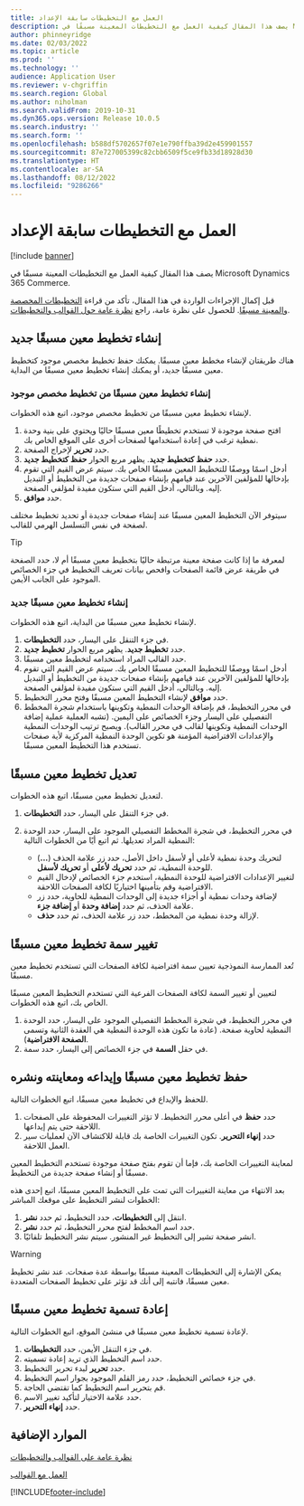 ```yaml
---
title: العمل مع التخطيطات سابقة الإعداد
description: يصف هذا المقال كيفية العمل مع التخطيطات المعينة مسبقًا في Microsoft Dynamics 365 Commerce.
author: phinneyridge
ms.date: 02/03/2022
ms.topic: article
ms.prod: ''
ms.technology: ''
audience: Application User
ms.reviewer: v-chgriffin
ms.search.region: Global
ms.author: niholman
ms.search.validFrom: 2019-10-31
ms.dyn365.ops.version: Release 10.0.5
ms.search.industry: ''
ms.search.form: ''
ms.openlocfilehash: b588df5702657f07e1e790ffba39d2e459901557
ms.sourcegitcommit: 87e727005399c82cbb6509f5ce9fb33d18928d30
ms.translationtype: HT
ms.contentlocale: ar-SA
ms.lasthandoff: 08/12/2022
ms.locfileid: "9286266"
---
```

# <a name="work-with-preset-layouts"></a>العمل مع التخطيطات سابقة الإعداد

[!include [banner](includes/banner.md)]

يصف هذا المقال كيفية العمل مع التخطيطات المعينة مسبقًا في Microsoft Dynamics 365 Commerce.

قبل إكمال الإجراءات الواردة في هذا المقال، تأكد من قراءة [التخطيطات المخصصة والمعينة مسبقًا](templates-layouts-overview.md#preset-and-custom-layouts). للحصول على نظرة عامة، راجع [نظرة عامة حول القوالب والتخطيطات](templates-layouts-overview.md).

## <a name="create-a-new-preset-layout"></a>إنشاء تخطيط معين مسبقًا جديد

هناك طريقتان لإنشاء مخطط معين مسبقًا. يمكنك حفظ تخطيط مخصص موجود كتخطيط معين مسبقًا جديد، أو يمكنك إنشاء تخطيط معين مسبقًا من البداية.

### <a name="create-a-preset-layout-from-an-existing-custom-layout"></a>إنشاء تخطيط معين مسبقًا من تخطيط مخصص موجود

لإنشاء تخطيط معين مسبقًا من تخطيط مخصص موجود، اتبع هذه الخطوات.

1. افتح صفحة موجودة لا تستخدم تخطيطًا معين مسبقًا حاليًا ويحتوي على بنية وحدة نمطية ترغب في إعادة استخدامها لصفحات أخرى على الموقع الخاص بك.
1. حدد **تحرير** لإخراج الصفحة.
1. حدد **حفظ كتخطيط جديد**. يظهر مربع الحوار **حفظ كتخطيط جديد**.
1. أدخل اسمًا ووصفًا للتخطيط المعين مسبقًا الخاص بك. سيتم عرض القيم التي تقوم بإدخالها للمؤلفين الآخرين عند قيامهم بإنشاء صفحات جديدة من التخطيط أو التبديل إليه. وبالتالي، أدخل القيم التي ستكون مفيدة لمؤلفي الصفحة.
1. حدد **موافق**.

سيتوفر الآن التخطيط المعين مسبقًا عند إنشاء صفحات جديدة أو تحديد تخطيط مختلف لصفحة في نفس التسلسل الهرمي للقالب.

> [!TIP]
> لمعرفة ما إذا كانت صفحة معينة مرتبطة حاليًا بتخطيط معين مسبقًا أم لا، حدد الصفحة في طريقة عرض قائمة الصفحات وافحص بيانات تعريف التخطيط في جزء الخصائص الموجود على الجانب الأيمن.

### <a name="create-a-new-preset-layout"></a>إنشاء تخطيط معين مسبقًا جديد

لإنشاء تخطيط معين مسبقًا من البداية، اتبع هذه الخطوات.

1. في جزء التنقل على اليسار، حدد **التخطيطات**.
1. حدد **تخطيط جديد**. يظهر مربع الحوار **تخطيط جديد**.
1. حدد القالب المراد استخدامه لتخطيط معين مسبقًا.
1. أدخل اسمًا ووصفًا للتخطيط المعين مسبقًا الخاص بك. سيتم عرض القيم التي تقوم بإدخالها للمؤلفين الآخرين عند قيامهم بإنشاء صفحات جديدة من التخطيط أو التبديل إليه. وبالتالي، أدخل القيم التي ستكون مفيدة لمؤلفي الصفحة.
1. حدد **موافق** لإنشاء التخطيط المعين مسبقًا وفتح محرر التخطيط.
1. في محرر التخطيط، قم بإضافة الوحدات النمطية وتكوينها باستخدام شجرة المخطط التفصيلي على اليسار وجزء الخصائص على اليمين. (تشبه العملية عملية إضافة الوحدات النمطية وتكوينها لقالب في محرر القالب). ويصبح ترتيب الوحدات النمطية والإعدادات الافتراضية المؤمنة هو تكوين الوحدة النمطية المركزية لأية صفحات تستخدم هذا التخطيط المعين مسبقًا.

## <a name="modify-a-preset-layout"></a>تعديل تخطيط معين مسبقًا

لتعديل تخطيط معين مسبقًا، اتبع هذه الخطوات.

1. في جزء التنقل على اليسار، حدد **التخطيطات**.
1. في محرر التخطيط، في شجرة المخطط التفصيلي الموجود على اليسار، حدد الوحدة النمطية المراد تعديلها. ثم اتبع أيًا من الخطوات التالية:

    - لتحريك وحدة نمطية لأعلى أو لأسفل داخل الأصل، حدد زر علامة الحذف (**...**) للوحدة النمطية، ثم حدد **تحريك لأعلى** أو **تحريك لأسفل**.
    - لتغيير الإعدادات الافتراضية للوحدة النمطية، استخدم جزء الخصائص لإدخال القيم الافتراضية وقم بتأمينها اختياريًا لكافة الصفحات اللاحقة.
    - لإضافة وحدات نمطية أو أجزاء جديدة إلى الوحدات النمطية للحاوية، حدد زر علامة الحذف، ثم حدد **إضافة وحدة** أو **إضافة جزء**.
    - لإزالة وحدة نمطية من المخطط، حدد زر علامة الحذف، ثم حدد **حذف**.

## <a name="change-a-preset-layout-theme"></a>تغيير سمة تخطيط معين مسبقًا

تُعد الممارسة النموذجية تعيين سمة افتراضية لكافة الصفحات التي تستخدم تخطيط معين مسبقًا.

لتعيين أو تغيير السمة لكافة الصفحات الفرعية التي تستخدم التخطيط المعين مسبقًا الخاص بك، اتبع هذه الخطوات.

1. في محرر التخطيط، في شجرة المخطط التفصيلي الموجود على اليسار، حدد الوحدة النمطية لحاوية صفحة. (عادة ما تكون هذه الوحدة النمطية هي العقدة الثانية وتسمى **الصفحة الافتراضية**).
1. في حقل **السمة** في جزء الخصائص إلى اليسار، حدد سمة.

## <a name="save-check-in-preview-and-publish-a-preset-layout"></a>حفظ تخطيط معين مسبقًا وإيداعه ومعاينته ونشره

للحفظ والإيداع في تخطيط معين مسبقًا، اتبع الخطوات التالية.

1. حدد **حفظ** في أعلى محرر التخطيط. لا تؤثر التغييرات المحفوظة على الصفحات اللاحقة حتى يتم إيداعها.
1. حدد **إنهاء التحرير**. تكون التغييرات الخاصة بك قابلة للاكتشاف الآن لعمليات سير العمل اللاحقة.

لمعاينة التغييرات الخاصة بك، فإما أن تقوم بفتح صفحة موجودة تستخدم التخطيط المعين مسبقًا أو إنشاء صفحة جديدة من التخطيط.

بعد الانتهاء من معاينة التغييرات التي تمت على التخطيط المعين مسبقًا، اتبع إحدى هذه الخطوات لنشر التخطيط على موقعك المباشر:

1. انتقل إلى **التخطيطات**، حدد التخطيط، ثم حدد **نشر**.
1. حدد اسم المخطط لفتح محرر التخطيط، ثم حدد **نشر**.
1. انشر صفحة تشير إلى التخطيط غير المنشور. سيتم نشر التخطيط تلقائيًا.

> [!WARNING]
> يمكن الإشارة إلى التخطيطات المعينة مسبقًا بواسطة عدة صفحات. عند نشر تخطيط معين مسبقًا، فانتبه إلى أنك قد تؤثر على تخطيط الصفحات المتعددة.

## <a name="rename-a-preset-layout"></a>إعادة تسمية تخطيط معين مسبقًا

لإعادة تسمية تخطيط معين مسبقًا في منشئ الموقع، اتبع الخطوات التالية.

1. في جزء التنقل الأيمن، حدد **التخطيطات**.
1. حدد اسم التخطيط الذي تريد إعادة تسميته.
1. حدد **تحرير** لبدء تحرير التخطيط.
1. في جزء خصائص التخطيط، حدد رمز القلم الموجود بجوار اسم التخطيط.
1. قم بتحرير اسم التخطيط كما تقتضي الحاجة.
1. حدد علامة الاختيار لتأكيد تغيير الاسم.
1. حدد **إنهاء التحرير**.

## <a name="additional-resources"></a>الموارد الإضافية

[نظرة عامة على القوالب والتخطيطات](templates-layouts-overview.md)

[العمل مع القوالب](work-with-templates.md)


[!INCLUDE[footer-include](../includes/footer-banner.md)]
